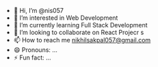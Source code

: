 - 👋 Hi, I’m @nis057
- 👀 I’m interested in Web Development 
- 🌱 I’m currently learning Full Stack Development 
- 💞️ I’m looking to collaborate on React Projecr s
- 📫 How to reach me nikhilsakpal057@gmail.com
- 😄 Pronouns: ...
- ⚡ Fun fact: ...

<!---
nis057/nis057 is a ✨ special ✨ repository because its `README.md` (this file) appears on your GitHub profile.
You can click the Preview link to take a look at your changes.
--->
